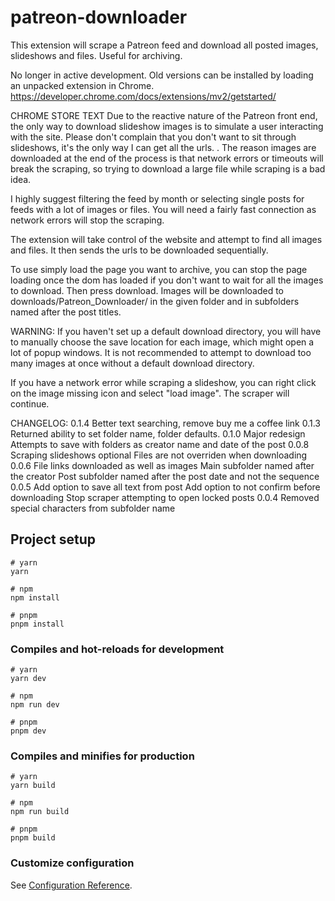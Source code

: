 # patreon-downloader 

This extension will scrape a Patreon feed and download all posted images, slideshows and files. Useful for archiving.

No longer in active development. Old versions can be installed by loading an unpacked extension in Chrome. 
https://developer.chrome.com/docs/extensions/mv2/getstarted/


CHROME STORE TEXT
Due to the reactive nature of the Patreon front end, the only way to download slideshow images is to simulate a user interacting with the site. Please don't complain that you don't want to sit through slideshows, it's the only way I can get all the urls. . The reason images are downloaded at the end of the process is that network errors or timeouts will break the scraping, so trying to download a large file while scraping is a bad idea. 

I highly suggest filtering the feed by month or selecting single posts for feeds with a lot of images or files. You will need a fairly fast connection as network errors will stop the scraping.

The extension will take control of the website and attempt to find all images and files. It then sends the urls to be downloaded sequentially. 

To use simply load the page you want to archive, you can stop the page loading once the dom has loaded if you don't want to wait for all the images to download. Then press download. Images will be downloaded to downloads/Patreon_Downloader/ in the given folder and in subfolders named after the post titles.

WARNING: If you haven't set up a default download directory, you will have to manually choose the save location for each image, which might open a lot of popup windows. It is not recommended to attempt to download too many images at once without a default download directory.

If you have a network error while scraping a slideshow, you can right click on the image missing icon and select "load image". The scraper will continue.

CHANGELOG:
0.1.4 
Better text searching, remove buy me a coffee link
0.1.3
Returned ability to set folder name, folder defaults. 
0.1.0
Major redesign
Attempts to save with folders as creator name and date of the post
0.0.8
Scraping slideshows optional
Files are not overriden when downloading
0.0.6
File links downloaded as well as images
Main subfolder named after the creator
Post subfolder named after the post date and not the sequence
0.0.5
Add option to save all text from post
Add option to not confirm before downloading
Stop scraper attempting to open locked posts
0.0.4
Removed special characters from subfolder name

## Project setup

```
# yarn
yarn

# npm
npm install

# pnpm
pnpm install
```

### Compiles and hot-reloads for development

```
# yarn
yarn dev

# npm
npm run dev

# pnpm
pnpm dev
```

### Compiles and minifies for production

```
# yarn
yarn build

# npm
npm run build

# pnpm
pnpm build
```

### Customize configuration

See [Configuration Reference](https://vitejs.dev/config/).

